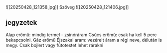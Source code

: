![[20250428_121358.jpg]]
Szöveg 
![[20250428_121406.jpg]]

## jegyzetek 


Alap erőmű: mindig termel
    - zsinóráram
Csúcs erőmű: csak ha kell 5 perc bekapcsolni. Gáz erőmű 
Éjszakai aram: vezérelt áram a régi neve, délután is megy. Csak bojlert vagy fűtotestet lehet rárakni

